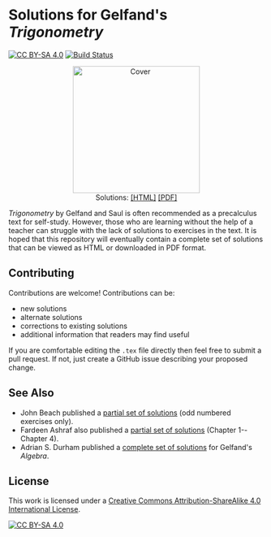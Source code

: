 # Solutions for Gelfand's *Trigonometry*

[![CC BY-SA 4.0][cc-by-sa-shield]][cc-by-sa] [![Build Status](https://github.com/philip-healy/gelfand-trigonometry-solutions/actions/workflows/main.yml/badge.svg)](https://github.com/philip-healy/gelfand-trigonometry-solutions/actions/workflows/main.yml)


<p align="center">
<img alt="Cover" src="images/cover.png" width="250">
<br clear="left">
Solutions:
<a href="https://philip-healy.github.io/gelfand-trigonometry-solutions/gelfand-trigonometry-solutions.html">[HTML]</a>
<a href="https://philip-healy.github.io/gelfand-trigonometry-solutions/gelfand-trigonometry-solutions.pdf">[PDF]</a>
</p>

*Trigonometry* by Gelfand and Saul is often recommended as a precalculus text for self-study.
However, those who are learning without the help of a teacher can struggle with the lack of solutions to exercises in the text. It is hoped that this repository will eventually contain a complete set of solutions that can be viewed as HTML or downloaded in PDF format.

## Contributing
Contributions are welcome! Contributions can be:

* new solutions
* alternate solutions
* corrections to existing solutions
* additional information that readers may find useful

If you are comfortable editing the `.tex` file directly then feel free to submit a pull request. If not, just create a GitHub issue describing your proposed change. 

## See Also
* John Beach published a [partial set of solutions](https://jbeach50.weebly.com/gelfand--saul-trig-solutions.html) (odd numbered exercises only).
* Fardeen Ashraf also published a [partial set of solutions](https://archive.org/details/gelfand-trigonometry-solutions-manual) (Chapter 1--Chapter 4).
* Adrian S. Durham published a [complete set of solutions](https://archive.org/details/SolutionsToGelfandsAlgebra) for Gelfand's *Algebra*.

## License
This work is licensed under a [Creative Commons Attribution-ShareAlike 4.0 International License][cc-by-sa].

[![CC BY-SA 4.0][cc-by-sa-image]][cc-by-sa]

[cc-by-sa]: http://creativecommons.org/licenses/by-sa/4.0/
[cc-by-sa-image]: https://licensebuttons.net/l/by-sa/4.0/88x31.png
[cc-by-sa-shield]: https://img.shields.io/badge/License-CC%20BY--SA%204.0-lightgrey.svg

